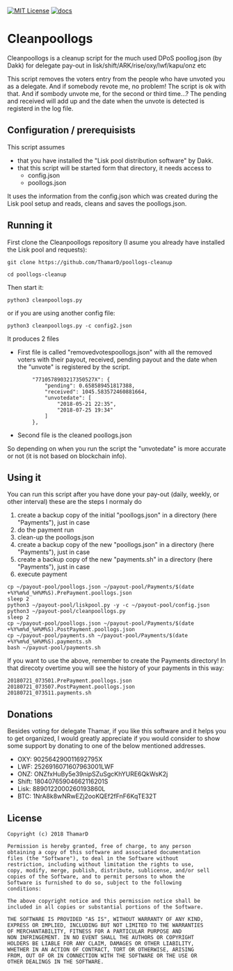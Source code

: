 [![MIT License](http://img.shields.io/badge/license-MIT-blue.svg)](https://github.com/ThamarD/cleanpoollogs/LICENSE)
[![docs](https://img.shields.io/badge/doc-online-blue.svg)](https://github.com/ThamarD/cleanpoollogs/wiki)

# Cleanpoollogs
Cleanpoollogs is a cleanup script for the much used DPoS poollog.json (by Dakk) for delegate pay-out in lisk/shift/ARK/rise/oxy/lwf/kapu/onz etc 

This script removes the voters entry from the people who have unvoted you as a delegate.
And if somebody revote me, no problem! The script is ok with that. And if sombody unvote me, for the second or third time...? The pending and received will add up and the date when the unvote is detected is registerd in the log file.  

## Configuration / prerequisists
This script assumes 
- that you have installed the "Lisk pool distribution software" by Dakk.
- that this script will be started form that directory, it needs access to
    - config.json
    - poollogs.json

It uses the information from the config.json which was created during the Lisk pool setup and reads, cleans and saves the poollogs.json.

## Running it
First clone the Cleanpoollogs repository (I asume you already have installed the Lisk pool and requests):

`git clone https://github.com/ThamarD/poollogs-cleanup`

`cd poollogs-cleanup`


Then start it:

`python3 cleanpoollogs.py`

or if you are using another config file:

`python3 cleanpoollogs.py -c config2.json`

It produces 2 files 
- First file is called "removedvotespoollogs.json" with all the removed voters with their payout, received, pending payout and the date when the "unvote" is registered  by the script.
```
        "7710578903217350527X": {
            "pending": 0.658589451817388,
            "received": 1045.583572460881664,
            "unvotedate": [
                "2018-05-21 22:35",
                "2018-07-25 19:34"
            ]
        },
```
- Second file is the cleaned poollogs.json

So depending on when you run the script the "unvotedate" is more accurate or not (it is not based on blockchain info). 

## Using it
You can run this script after you have done your pay-out (daily, weekly, or other interval)
these are the steps I normaly do
1. create a backup copy of the initial "poollogs.json" in a directory (here "Payments"), just in case
2. do the payment run
3. clean-up the poollogs.json
4. create a backup copy of the new "poollogs.json" in a directory (here "Payments"), just in case
5. create a backup copy of the new "payments.sh" in a directory (here "Payments"), just in case
6. execute payment

```
cp ~/payout-pool/poollogs.json ~/payout-pool/Payments/$(date +%Y%m%d_%H%M%S).PrePayment.poollogs.json
sleep 2
python3 ~/payout-pool/liskpool.py -y -c ~/payout-pool/config.json
python3 ~/payout-pool/cleanpoollogs.py
sleep 2
cp ~/payout-pool/poollogs.json ~/payout-pool/Payments/$(date +%Y%m%d_%H%M%S).PostPayment.poollogs.json
cp ~/payout-pool/payments.sh ~/payout-pool/Payments/$(date +%Y%m%d_%H%M%S).payments.sh
bash ~/payout-pool/payments.sh
```

If you want to use the above, remember to create the Payments directory! In that direcoty overtime you will see the history of your payments in this way:
```
20180721_073501.PrePayment.poollogs.json
20180721_073507.PostPayment.poollogs.json
20180721_073511.payments.sh
```

## Donations
Besides voting for delegate Thamar, if you like this software and it helps you to get organized, I would greatly appreciate if you would consider to show some support by donating to one of the below mentioned addresses.

- OXY: 		902564290011692795X
- LWF: 		2526916071607963001LWF
- ONZ: 		ONZfxHuBy5e39nipSZuSgcKhYURE6QkWsK2j
- Shift: 	18040765904662116201S
- Lisk: 	8890122000260193860L
- BTC: 		1NrA8k8wNRwEZj2ooKQEf2fFnF6KqTE32T


## License

```
Copyright (c) 2018 ThamarD

Permission is hereby granted, free of charge, to any person
obtaining a copy of this software and associated documentation
files (the "Software"), to deal in the Software without
restriction, including without limitation the rights to use,
copy, modify, merge, publish, distribute, sublicense, and/or sell
copies of the Software, and to permit persons to whom the
Software is furnished to do so, subject to the following
conditions:

The above copyright notice and this permission notice shall be
included in all copies or substantial portions of the Software.

THE SOFTWARE IS PROVIDED "AS IS", WITHOUT WARRANTY OF ANY KIND,
EXPRESS OR IMPLIED, INCLUDING BUT NOT LIMITED TO THE WARRANTIES
OF MERCHANTABILITY, FITNESS FOR A PARTICULAR PURPOSE AND
NON INFRINGEMENT. IN NO EVENT SHALL THE AUTHORS OR COPYRIGHT
HOLDERS BE LIABLE FOR ANY CLAIM, DAMAGES OR OTHER LIABILITY,
WHETHER IN AN ACTION OF CONTRACT, TORT OR OTHERWISE, ARISING
FROM, OUT OF OR IN CONNECTION WITH THE SOFTWARE OR THE USE OR
OTHER DEALINGS IN THE SOFTWARE.
```

